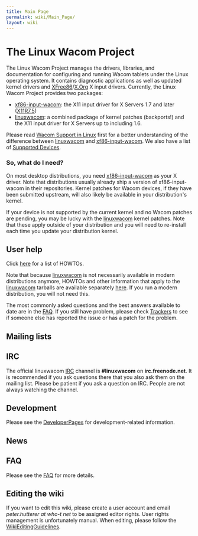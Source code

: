 ```yaml
---
title: Main Page
permalink: wiki/Main_Page/
layout: wiki
---
```


The Linux Wacom Project
=======================

The Linux Wacom Project manages the drivers, libraries, and
documentation for configuring and running Wacom tablets under the Linux
operating system. It contains diagnostic applications as well as updated
kernel drivers and
[XFree86](http://www.xfree86.org)/[X.Org](http://www.x.org) X input
drivers. Currently, the Linux Wacom Project provides two packages:

-   [xf86-input-wacom](xf86-input-wacom "wikilink"): the X11 input
    driver for X Servers 1.7 and later
    ([X11R7.5](http://who-t.blogspot.com/2009/10/x11r75-released-but-what-is-it.html))
-   [linuxwacom](linuxwacom "wikilink"): a combined package of kernel
    patches (backports!) and the X11 input driver for X Servers up to
    including 1.6.

Please read [Wacom Support in
Linux](http://who-t.blogspot.com/2010/09/wacom-support-in-linux.html)
first for a better understanding of the difference between
[linuxwacom](linuxwacom "wikilink") and
[xf86-input-wacom](xf86-input-wacom "wikilink"). We also have a list of
[Supported Devices](/wiki/Supported_Devices "wikilink").

### So, what do I need?

On most desktop distributions, you need
[xf86-input-wacom](xf86-input-wacom "wikilink") as your X driver. Note
that distributions usually already ship a version of xf86-input-wacom in
their repositories. Kernel patches for Wacom devices, if they have been
submitted upstream, will also likely be available in your distribution's
kernel.

If your device is not supported by the current kernel and no Wacom
patches are pending, you may be lucky with the
[linuxwacom](linuxwacom "wikilink") kernel patches. Note that these
apply outside of your distribution and you will need to re-install each
time you update your distribution kernel.

User help
---------

Click [here](/wiki/Category%3AHOWTO "wikilink") for a list of HOWTOs.

Note that because [linuxwacom](linuxwacom "wikilink") is not necessarily
available in modern distributions anymore, HOWTOs and other information
that apply to the [linuxwacom](linuxwacom "wikilink") tarballs are
available separately [here](/wiki/Category%3ALinuxwacom "wikilink"). If you
run a modern distribution, you will not need this.

The most commonly asked questions and the best answers available to date
are in the [FAQ](/wiki/FAQ "wikilink"). If you still have problem, please
check [Trackers](http://sourceforge.net/tracker/?group_id=69596) to see
if someone else has reported the issue or has a patch for the problem.

Mailing lists
-------------

IRC
---

The official linuxwacom [IRC](/wiki/IRC "wikilink") channel is
**\#linuxwacom** on **irc.freenode.net**. It is recommended if you ask
questions there that you also ask them on the mailing list. Please be
patient if you ask a question on IRC. People are not always watching the
channel.

Development
-----------

Please see the [DeveloperPages](/wiki/Category%3ADeveloperPages "wikilink")
for development-related information.

News
----

FAQ
---

Please see the [FAQ](/wiki/FAQ "wikilink") for more details.

Editing the wiki
----------------

If you want to edit this wiki, please create a user account and email
*peter.hutterer at who-t net* to be assigned editor rights. User rights
management is unfortunately manual. When editing, please follow the
[WikiEditingGuidelines](/wiki/WikiEditingGuidelines "wikilink").
